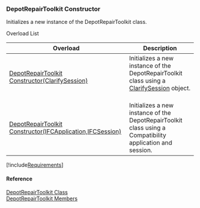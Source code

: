 ﻿### DepotRepairToolkit Constructor

Initializes a new instance of the DepotRepairToolkit class.

Overload List

| Overload | Description |
| --- | --- |
| [DepotRepairToolkit Constructor(ClarifySession)](FChoice.Toolkits.Clarify~FChoice.Toolkits.Clarify.DepotRepair.DepotRepairToolkit~_ctor(ClarifySession).md) | Initializes a new instance of the DepotRepairToolkit class using a [ClarifySession](fcSDK~FChoice.Foundation.Clarify.ClarifySession.md) object.   |
| [DepotRepairToolkit Constructor(IFCApplication,IFCSession)](FChoice.Toolkits.Clarify~FChoice.Toolkits.Clarify.DepotRepair.DepotRepairToolkit~_ctor(IFCApplication,IFCSession).md) | Initializes a new instance of the DepotRepairToolkit class using a Compatibility application and session.   |

[!include[Requirements](../partials/requirements.md)]



#### Reference

[DepotRepairToolkit Class](FChoice.Toolkits.Clarify~FChoice.Toolkits.Clarify.DepotRepair.DepotRepairToolkit.md)  
[DepotRepairToolkit Members](FChoice.Toolkits.Clarify~FChoice.Toolkits.Clarify.DepotRepair.DepotRepairToolkit_members.md)
